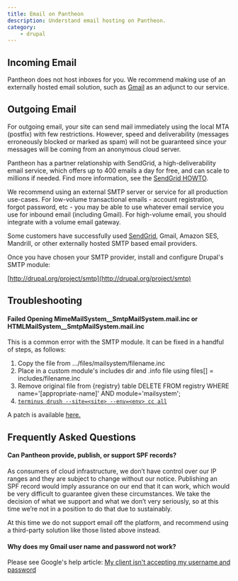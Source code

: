 ```yaml
---
title: Email on Pantheon
description: Understand email hosting on Pantheon.
category:
    - drupal
---
```

## Incoming Email

Pantheon does not host inboxes for you. We recommend making use of an externally hosted email solution, such as [Gmail](http://www.google.com/intl/en/enterprise/apps/business/index.html) as an adjunct to our service.

## Outgoing Email

For outgoing email, your site can send mail immediately using the local MTA (postfix) with few restrictions. However, speed and deliverability (messages erroneously blocked or marked as spam) will not be guaranteed since your messages will be coming from an anonymous cloud server.  


Pantheon has a partner relationship with SendGrid, a high-deliverability email service, which offers up to 400 emails a day for free, and can scale to millions if needed. Find more information, see the [SendGrid HOWTO](/docs/articles/sites/code/using-sendgrid-for-outbound-email/).

We recommend using an external SMTP server or service for all production use-cases. For low-volume transactional emails - account registration, forgot password, etc - you may be able to use whatever email service you use for inbound email (including Gmail). For high-volume email, you should integrate with a volume email gateway.

Some customers have successfully used [SendGrid](/docs/articles/sites/code/using-sendgrid-for-outbound-email/), Gmail, Amazon SES, Mandrill, or other externally hosted SMTP based email providers.

Once you have chosen your SMTP provider, install and configure Drupal's SMTP module:

[http://drupal.org/project/smtp](http://drupal.org/project/smtp)

## Troubleshooting

#### Failed Opening MimeMailSystem\_\_SmtpMailSystem.mail.inc or HTMLMailSystem\_\_SmtpMailSystem.mail.inc

This is a common error with the SMTP module. It can be fixed in a handful of steps, as follows:

1. Copy the file from .../files/mailsystem/filename.inc
2. Place in a custom module's includes dir and .info file using files[] = includes/filename.inc
3. Remove original file from {registry} table DELETE FROM registry WHERE name='[appropriate-name]' AND module='mailsystem';
4. [`terminus drush --site=<site> --env=<env> cc all`](https://github.com/pantheon-systems/cli)

A patch is available [here.](https://drupal.org/node/1369736#comment-5644064)

## Frequently Asked Questions

#### Can Pantheon provide, publish, or support SPF records?

As consumers of cloud infrastructure, we don’t have control over our IP ranges and they are subject to change without our notice. Publishing an SPF record would imply assurance on our end that it can work, which would be very difficult to guarantee given these circumstances. We take the decision of what we support and what we don’t very seriously, so at this time we’re not in a position to do that due to sustainably.

At this time we do not support email off the platform, and recommend using a third-party solution like those listed above instead.

#### Why does my Gmail user name and password not work?
Please see Google's help article: [My client isn't accepting my username and password](https://support.google.com/mail/answer/14257?p=client_login&rd=1)
